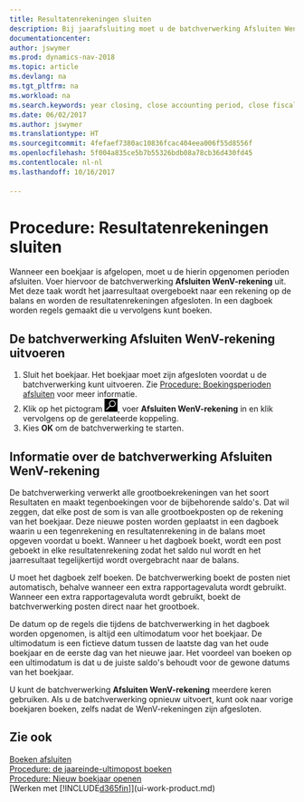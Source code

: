 ```yaml
---
title: Resultatenrekeningen sluiten
description: Bij jaarafsluiting moet u de batchverwerking Afsluiten WenV-rekening uitvoeren om de boekhoudperioden te sluiten die het boekjaar vormen.
documentationcenter: 
author: jswymer
ms.prod: dynamics-nav-2018
ms.topic: article
ms.devlang: na
ms.tgt_pltfrm: na
ms.workload: na
ms.search.keywords: year closing, close accounting period, close fiscal year, bank account detailed trial balance
ms.date: 06/02/2017
ms.author: jswymer
ms.translationtype: HT
ms.sourcegitcommit: 4fefaef7380ac10836fcac404eea006f55d8556f
ms.openlocfilehash: 5f004a835ce5b7b55326bdb08a78cb36d430fd45
ms.contentlocale: nl-nl
ms.lasthandoff: 10/16/2017

---
```

# <a name="how-to-close-income-statement-accounts"></a>Procedure: Resultatenrekeningen sluiten
Wanneer een boekjaar is afgelopen, moet u de hierin opgenomen perioden afsluiten. Voer hiervoor de batchverwerking **Afsluiten WenV-rekening** uit. Met deze taak wordt het jaarresultaat overgeboekt naar een rekening op de balans en worden de resultatenrekeningen afgesloten. In een dagboek worden regels gemaakt die u vervolgens kunt boeken.

## <a name="to-run-the-close-income-statement-batch-job"></a>De batchverwerking Afsluiten WenV-rekening uitvoeren
1. Sluit het boekjaar. Het boekjaar moet zijn afgesloten voordat u de batchverwerking kunt uitvoeren. Zie [Procedure: Boekingsperioden afsluiten](year-close-account-periods.md) voor meer informatie.
2. Klik op het pictogram ![Zoeken naar pagina of rapport](media/ui-search/search_small.png "pictogram Zoeken naar pagina of rapport"), voer **Afsluiten WenV-rekening** in en klik vervolgens op de gerelateerde koppeling.
3. Kies **OK** om de batchverwerking te starten.

## <a name="about-the-close-income-statement-batch-job"></a>Informatie over de batchverwerking Afsluiten WenV-rekening
De batchverwerking verwerkt alle grootboekrekeningen van het soort Resultaten en maakt tegenboekingen voor de bijbehorende saldo's. Dat wil zeggen, dat elke post de som is van alle grootboekposten op de rekening van het boekjaar. Deze nieuwe posten worden geplaatst in een dagboek waarin u een tegenrekening en resultatenrekening in de balans moet opgeven voordat u boekt. Wanneer u het dagboek boekt, wordt een post geboekt in elke resultatenrekening zodat het saldo nul wordt en het jaarresultaat tegelijkertijd wordt overgebracht naar de balans.

U moet het dagboek zelf boeken. De batchverwerking boekt de posten niet automatisch, behalve wanneer een extra rapportagevaluta wordt gebruikt. Wanneer een extra rapportagevaluta wordt gebruikt, boekt de batchverwerking posten direct naar het grootboek.

De datum op de regels die tijdens de batchverwerking in het dagboek worden opgenomen, is altijd een ultimodatum voor het boekjaar. De ultimodatum is een fictieve datum tussen de laatste dag van het oude boekjaar en de eerste dag van het nieuwe jaar. Het voordeel van boeken op een ultimodatum is dat u de juiste saldo's behoudt voor de gewone datums van het boekjaar.

U kunt de batchverwerking **Afsluiten WenV-rekening** meerdere keren gebruiken. Als u de batchverwerking opnieuw uitvoert, kunt ook naar vorige boekjaren boeken, zelfs nadat de WenV-rekeningen zijn afgesloten.

## <a name="see-also"></a>Zie ook
[Boeken afsluiten](year-close-books.md)  
[Procedure: de jaareinde-ultimopost boeken](year-how-post-year-end-close-entry.md)  
[Procedure: Nieuw boekjaar openen](finance-how-open-new-fiscal-year.md)  
[Werken met [!INCLUDE[d365fin](includes/d365fin_md.md)]](ui-work-product.md)

